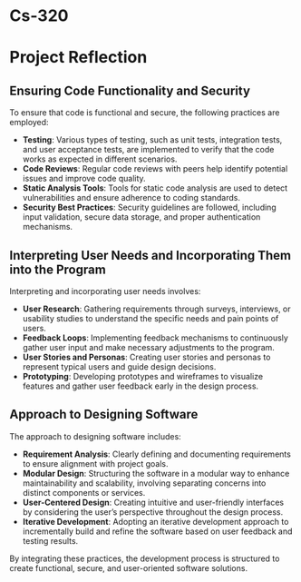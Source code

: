 # Cs-320

# Project Reflection

## Ensuring Code Functionality and Security

To ensure that code is functional and secure, the following practices are employed:
- **Testing**: Various types of testing, such as unit tests, integration tests, and user acceptance tests, are implemented to verify that the code works as expected in different scenarios.
- **Code Reviews**: Regular code reviews with peers help identify potential issues and improve code quality.
- **Static Analysis Tools**: Tools for static code analysis are used to detect vulnerabilities and ensure adherence to coding standards.
- **Security Best Practices**: Security guidelines are followed, including input validation, secure data storage, and proper authentication mechanisms.

## Interpreting User Needs and Incorporating Them into the Program

Interpreting and incorporating user needs involves:
- **User Research**: Gathering requirements through surveys, interviews, or usability studies to understand the specific needs and pain points of users.
- **Feedback Loops**: Implementing feedback mechanisms to continuously gather user input and make necessary adjustments to the program.
- **User Stories and Personas**: Creating user stories and personas to represent typical users and guide design decisions.
- **Prototyping**: Developing prototypes and wireframes to visualize features and gather user feedback early in the design process.

## Approach to Designing Software

The approach to designing software includes:
- **Requirement Analysis**: Clearly defining and documenting requirements to ensure alignment with project goals.
- **Modular Design**: Structuring the software in a modular way to enhance maintainability and scalability, involving separating concerns into distinct components or services.
- **User-Centered Design**: Creating intuitive and user-friendly interfaces by considering the user’s perspective throughout the design process.
- **Iterative Development**: Adopting an iterative development approach to incrementally build and refine the software based on user feedback and testing results.

By integrating these practices, the development process is structured to create functional, secure, and user-oriented software solutions.
